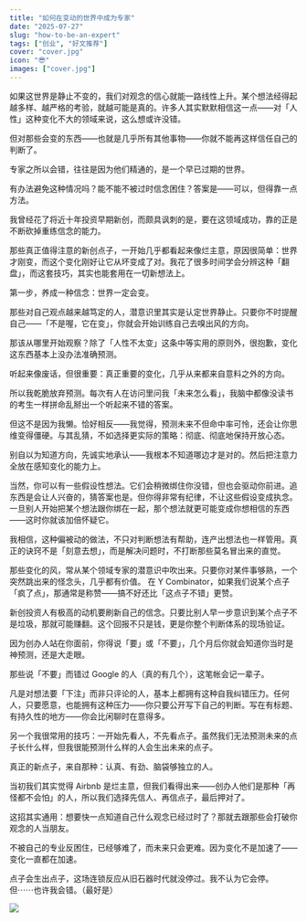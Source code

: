 ```yaml
---
title: "如何在变动的世界中成为专家"
date: "2025-07-27"
slug: "how-to-be-an-expert"
tags: ["创业", "好文推荐"]
cover: "cover.jpg"
icon: "😎"
images: ["cover.jpg"]
---
```

如果这世界是静止不变的，我们对观念的信心就能一路线性上升。某个想法经得起越多样、越严格的考验，就越可能是真的。许多人其实默默相信这一点——对「人性」这种变化不大的领域来说，这么想或许没错。



但对那些会变的东西——也就是几乎所有其他事物——你就不能再这样信任自己的判断了。



专家之所以会错，往往是因为他们精通的，是一个早已过期的世界。



有办法避免这种情况吗？能不能不被过时信念困住？答案是——可以，但得靠一点方法。



我曾经花了将近十年投资早期新创，而颇具讽刺的是，要在这领域成功，靠的正是不断砍掉重练信念的能力。



那些真正值得注意的新创点子，一开始几乎都看起来像烂主意，原因很简单：世界才刚变，而这个变化刚好让它从坏变成了对。我花了很多时间学会分辨这种「翻盘」，而这套技巧，其实也能套用在一切新想法上。



第一步，养成一种信念：世界一定会变。



那些对自己观点越来越笃定的人，潜意识里其实是认定世界静止。只要你不时提醒自己——「不是喔，它在变」，你就会开始训练自己去嗅出风的方向。



那该从哪里开始观察？除了「人性不太变」这条中等实用的原则外，很抱歉，变化这东西基本上没办法准确预测。



听起来像废话，但很重要：真正重要的变化，几乎从来都来自意料之外的方向。



所以我乾脆放弃预测。每次有人在访问里问我「未来怎么看」，我脑中都像没读书的考生一样拼命乱掰出一个听起来不错的答案。



但这不是因为我懒。恰好相反——我觉得，预测未来不但命中率可怜，还会让你思维变得僵硬。与其乱猜，不如选择更实际的策略：彻底、彻底地保持开放心态。



别自以为知道方向，先诚实地承认——我根本不知道哪边才是对的。然后把注意力全放在感知变化的能力上。



当然，你可以有一些假设性想法。它们会稍微绑住你没错，但也会驱动你前进。追东西是会让人兴奋的，猜答案也是。但你得非常有纪律，不让这些假设变成执念。
一旦别人开始把某个想法跟你绑在一起，那个想法就更可能变成你想相信的东西——这时你就该加倍怀疑它。



我相信，这种偏被动的做法，不只对判断想法有帮助，连产出想法也一样管用。真正的诀窍不是「刻意去想」，而是解决问题时，不打断那些莫名冒出来的直觉。



那些变化的风，常从某个领域专家的潜意识中吹出来。只要你对某件事够熟，一个突然跳出来的怪念头，几乎都有价值。
在 Y Combinator，如果我们说某个点子「疯了点」，那通常是称赞——搞不好还比「这点子不错」更赞。



新创投资人有极高的动机要刷新自己的信念。只要比别人早一步意识到某个点子不是垃圾，那就可能赚翻。这个回报不只是钱，更是你整个判断体系的现场验证。



因为创办人站在你面前，你得说「要」或「不要」，几个月后你就会知道你当时是神预测，还是大走眼。



那些说「不要」而错过 Google 的人（真的有几个），这笔帐会记一辈子。



凡是对想法要「下注」而非只评论的人，基本上都拥有这种自我纠错压力。任何人，只要愿意，也能拥有这种压力——你只要公开写下自己的判断。写在有标题、有持久性的地方——你会比闲聊时在意得多。



另一个我很常用的技巧：一开始先看人，不先看点子。虽然我们无法预测未来的点子长什么样，但我很能预测什么样的人会生出未来的点子。



真正的新点子，来自那种：认真、有劲、脑袋够独立的人。



当初我们其实觉得 Airbnb 是烂主意，但我们看得出来——创办人他们是那种「再怪都不会怕」的人，所以我们选择先信人、再信点子，最后押对了。



这招其实通用：想要快一点知道自己什么观念已经过时了？那就去跟那些会打破你观念的人当朋友。



不被自己的专业反困住，已经够难了，而未来只会更难。因为变化不是加速了——变化一直都在加速。



点子会生出点子，这场连锁反应从旧石器时代就没停过。我不认为它会停。
但⋯⋯也许我会错。（最好是）




![](https://prod-files-secure.s3.us-west-2.amazonaws.com/112d0858-5090-4d34-a606-b75eb8d65fd2/46476355-9cf3-4e99-9b7a-3531bc426380/1000202064.png?X-Amz-Algorithm=AWS4-HMAC-SHA256&X-Amz-Content-Sha256=UNSIGNED-PAYLOAD&X-Amz-Credential=ASIAZI2LB46666QODPD7%2F20250830%2Fus-west-2%2Fs3%2Faws4_request&X-Amz-Date=20250830T133149Z&X-Amz-Expires=3600&X-Amz-Security-Token=IQoJb3JpZ2luX2VjEHoaCXVzLXdlc3QtMiJGMEQCIEAXCg1dWnTzy211QzZ9T4uwbdr0%2F3D1bj%2BZISaesPCmAiACXwD487ISvUbn6eoFkKOCTScpplxFXOp2D0fsutO0ayqIBAjT%2F%2F%2F%2F%2F%2F%2F%2F%2F%2F8BEAAaDDYzNzQyMzE4MzgwNSIMvqOZmEvi1mq%2BgHpdKtwDaJnAQ0zpJywvqg21WfzzP%2BSr3eiDF%2F6%2FNnl2bgQa7oKZtkKX2iCVaFIMV7lw8tjajJCmmBhVxUWj%2FSplQXdEDQplJ19hIyIRJMx7hLwp9ureBhGcGH691kH8FuV9zHTXNOtG9EetFhWBkBuQnWEYijQPf0ZyhjazLGBZphp927o2lixdGH0Gs7yk3F%2BP0uzlWhLvnEWWvBlJVTKQmkISjoNoRpFGeZamQhJzPmuL2AuNCJjIqtxC4%2BPFoatRK4qgs9WdYwsiQF43lzQMsCWpBaBM2HfBkBnlOxAOlpwgLtyvKLCNJ07mVFFbAilAeKghrEOE8CozbdWGKV8HHCdc5mopJ5U%2FqAzjVqmID2n2K935O15%2Bt2UpCkBD8vtJRhYKSlk5taEUs6PbVCwH4WBnCs4hC1%2BeJ4mfwFKrDhRh5tJK4ZrPBQPAnCF7%2BtXndCTSMgQk0EOzesqF7tb6ICqJDHRLs7J3V2JYMuAtDVK4I8Qv%2FBDkTMrdBMAOeFRSqbCn1iJtbfqA%2Bqcir0btI5o2xaLF39sgjfMDVb0BjIZInw%2FMzkMtoaRBVXgWQOnY0Rc1pHSAvF3lss8qeWIr%2BtL8mHPugdpJoEILN4RRRwynBZtaMi32zuNUHHZnRFwwrJnLxQY6pgFPPR7YnPxW62P0MqCzUB1WqazLiMaVb72vWTZxtUW8a9Map%2BOkZ4oWNjHltQZI35DC%2FytjXeAcXCf3cmIFSA%2B86LE%2BOjTejMNlRpQWWY3PZgNRnV1hjZ%2BaoQx5xmGtutXQrNYYmQ94BmwCXCOdz76sDQE%2FGwsA5b64qxVQUvkdIFBnnwi2%2FV8GGlQGd15ZQTDbs034AFuk9H7xORAhjD7r9W%2FuW13J&X-Amz-Signature=3869ad86216bcf5480265db99fef5e63dac3d9c0b5fca38ad1b8a34824230a79&X-Amz-SignedHeaders=host&x-amz-checksum-mode=ENABLED&x-id=GetObject)

